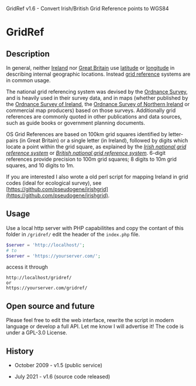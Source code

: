 GridRef v1.6 - Convert Irish/British Grid Reference points to WGS84 

# GridRef

## Description

In general, neither [Ireland](https://en.wikipedia.org/wiki/Ireland)
 nor [Great Britain](https://en.wikipedia.org/wiki/Great_Britain) use [latitude](https://en.wikipedia.org/wiki/Latitude) or [longitude](http://en.wikipedia.org/wiki/Longitude) in describing internal geographic locations. Instead [grid reference](https://en.wikipedia.org/wiki/Grid_reference) systems are in common usage.

The national grid referencing system was devised by the [Ordnance Survey](https://en.wikipedia.org/wiki/Ordnance_Survey), and is heavily used in their survey data, and in maps (whether published by the [Ordnance Survey of Ireland](https://en.wikipedia.org/wiki/Ordnance_Survey_of_Ireland), the [Ordnance Survey of Northern Ireland](https://en.wikipedia.org/wiki/Ordnance_Survey_of_Northern_Ireland) or commercial map producers) based on those surveys. Additionally grid references are commonly quoted in other publications and data sources, such as guide books or government planning documents.

OS Grid References are based on 100km grid squares identified by letter-pairs (in Great Britain) or a single letter (in Ireland), followed by digits which locate a point within the grid square, as explained by the _[Irish national grid reference system](https://en.wikipedia.org/wiki/Irish_national_grid_reference_system)_ or _[British national grid reference system](http://en.wikipedia.org/wiki/British_national_grid_reference_system)_. 6-digit references provide precision to 100m grid squares; 8 digits to 10m grid squares, and 10 digits to 1m.

If you are interested I also wrote a old perl script for mapping Ireland in grid codes (ideal for ecological survey), see [https://github.com/pseudogene/irishgrid](https://github.com/pseudogene/irishgrid). 

## Usage

Use a local http server with PHP capabilitites and copy the contant of this folder in `/gridref/` edit the header of the `index.php` file.

```php
$server = 'http://localhost/';
# to
$server = 'https://yourserver.com/';
```

access it through

```plaintext
http://localhost/gridref/
or
https://yourserver.com/gridref/
```


## Open source and future

Please feel free to edit the web interface, rewrite the script in modern language or develop a full API. Let me know I will advertise it! The code is under a GPL-3.0 License.


## History

* October 2009 - v1.5 (public service)
- July 2021 - v1.6 (source code released)
